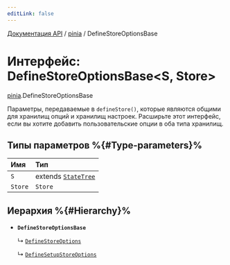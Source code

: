 ```yaml
---
editLink: false
---
```


[Документация API](../index.md) / [pinia](../modules/pinia.md) / DefineStoreOptionsBase

# Интерфейс: DefineStoreOptionsBase<S, Store\>

[pinia](../modules/pinia.md).DefineStoreOptionsBase

Параметры, передаваемые в `defineStore()`, которые являются общими для хранилищ опций и хранилищ настроек. Расширьте этот интерфейс, если вы хотите добавить пользовательские опции в оба типа хранилищ.

## Типы параметров %{#Type-parameters}%

| Имя     | Тип                                                  |
| :------ | :--------------------------------------------------- |
| `S`     | extends [`StateTree`](../modules/pinia.md#statetree) |
| `Store` | `Store`                                              |

## Иерархия %{#Hierarchy}%

-   **`DefineStoreOptionsBase`**

    ↳ [`DefineStoreOptions`](pinia.DefineStoreOptions.md)

    ↳ [`DefineSetupStoreOptions`](pinia.DefineSetupStoreOptions.md)
